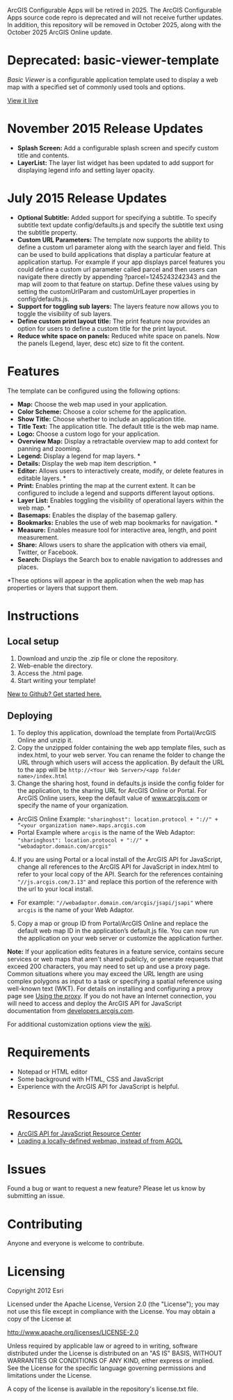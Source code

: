 
ArcGIS Configurable Apps will be retired in 2025. The ArcGIS Configurable Apps source code repro is deprecated and will not receive further updates. In addition, this repository will be removed in October 2025, along with the October 2025 ArcGIS Online update.

Deprecated: basic-viewer-template
=====================
*Basic Viewer*  is a configurable application template used to display a web map with a specified set of commonly used tools and options.

[View it live](https://webapps.maps.arcgis.com/apps/View/index.html?appid=a0633500540b4d8f878bdbdc479cdcac)

# November 2015 Release Updates
- **Splash Screen:**  Add a configurable splash screen and specify custom title and contents.
- **LayerList:**  The layer list widget has been updated to add support for displaying legend info and setting layer opacity.

# July 2015 Release Updates
- **Optional Subtitle:** Added support for specifying a subtitle. To specify subtitle text update config/defaults.js and specify the subtitle text using the subtitle property.
-  **Custom URL Parameters:** The template now supports the ability to define a custom url parameter along with the search layer and field. This can be used to build applications that display a particular feature at application startup. For example if your app displays parcel features you could define a custom url parameter called parcel and then users can navigate there directly by appending ?parcel=1245243242343 and the map will zoom to that feature on startup. Define these values using by setting the customUrlParam and customUrlLayer properties in config/defaults.js.
-  **Support for toggling sub layers:** The layers feature now allows you to toggle the visibility of sub layers.
-  **Define custom print layout title:** The print feature now provides an option for users to define a custom title for the print layout.
-  **Reduce white space on panels:** Reduced white space on panels. Now the panels (Legend, layer, desc etc) size to fit the content.

# Features
The template can be configured using the following options:

- **Map:** Choose the web map used in your application.
- **Color Scheme:** Choose a color scheme for the application.
- **Show Title:** Choose whether to include an application title.
- **Title Text:** The application title. The default title is the web map name.
- **Logo:** Choose a custom logo for your application.
- **Overview Map:** Display a retractable overview map to add context for panning and zooming.
- **Legend:** Display a legend for map layers. *
- **Details:** Display the web map item description. *
- **Editor:** Allows users to interactively create, modify, or delete features in editable layers. *
- **Print:** Enables printing the map at the current extent. It can be configured to include a legend and supports different layout options.
- **Layer List:** Enables toggling the visibility of operational layers within the web map. *
- **Basemaps:** Enables the display of the basemap gallery.
- **Bookmarks:** Enables the use of web map bookmarks for navigation. *
- **Measure:** Enables measure tool for interactive area, length, and point measurement.
- **Share:** Allows users to share the application with others via email, Twitter, or Facebook.
- **Search:** Displays the Search box to enable navigation to addresses and places.

*These options will appear in the application when the web map has properties or layers that support them.

# Instructions

## Local setup

1. Download and unzip the .zip file or clone the repository.
2. Web-enable the directory.
3. Access the .html page.
4. Start writing your template!

[New to Github? Get started here.](https://github.com/)

## Deploying

1. To deploy this application, download the template from Portal/ArcGIS Online and unzip it.
2. Copy the unzipped folder containing the web app template files, such as index.html, to your web server. You can rename the folder to change the URL through which users will access the application. By default the URL to the app will be `http://<Your Web Server>/<app folder name>/index.html`
3. Change the sharing host, found in defaults.js inside the config folder for the application, to the sharing URL for ArcGIS Online or Portal. For ArcGIS Online users, keep the default value of www.arcgis.com or specify the name of your organization.
  - ArcGIS Online Example:  `"sharinghost": location.protocol + "://" + “<your organization name>.maps.arcgis.com`
  - Portal Example where `arcgis` is the name of the Web Adaptor: `"sharinghost": location.protocol + "://" + "webadaptor.domain.com/arcgis"`
4. If you are using Portal or a local install of the ArcGIS API for JavaScript, change all references to the ArcGIS API for JavaScript in index.html to refer to your local copy of the API. Search for the references containing `"//js.arcgis.com/3.13"` and replace this portion of the reference with the url to your local install.
  - For example: `"//webadaptor.domain.com/arcgis/jsapi/jsapi"` where `arcgis` is the name of your Web Adaptor.
5. Copy a map or group ID from Portal/ArcGIS Online and replace the default web map ID in the application’s default.js file. You can now run the application on your web server or customize the application further.

**Note:** If your application edits features in a feature service, contains secure services or web maps that aren't shared publicly, or generate requests that exceed 200 characters, you may need to set up and use a proxy page. Common situations where you may exceed the URL length are using complex polygons as input to a task or specifying a spatial reference using well-known text (WKT). For details on installing and configuring a proxy page see [Using the proxy](https://developers.arcgis.com/javascript/jshelp/ags_proxy.html). If you do not have an Internet connection, you will need to access and deploy the ArcGIS API for JavaScript documentation from [developers.arcgis.com](https://developers.arcgis.com/).

For additional customization options view the [wiki](https://github.com/Esri/Viewer/wiki/Viewer-Template-Wiki).

# Requirements

- Notepad or HTML editor
- Some background with HTML, CSS and JavaScript
- Experience with the ArcGIS API for JavaScript is helpful.

# Resources

- [ArcGIS API for JavaScript Resource Center](http://help.arcgis.com/en/webapi/javascript/arcgis/index.html)
- [Loading a locally-defined webmap, instead of from AGOL](https://github.com/Esri/Viewer/wiki/local-definition)

# Issues
Found a bug or want to request a new feature? Please let us know by submitting an issue.

# Contributing
Anyone and everyone is welcome to contribute.

# Licensing

Copyright 2012 Esri

Licensed under the Apache License, Version 2.0 (the "License"); you may not use this file except in compliance with the License. You may obtain a copy of the License at

http://www.apache.org/licenses/LICENSE-2.0

Unless required by applicable law or agreed to in writing, software distributed under the License is distributed on an "AS IS" BASIS, WITHOUT WARRANTIES OR CONDITIONS OF ANY KIND, either express or implied. See the License for the specific language governing permissions and limitations under the License.

A copy of the license is available in the repository's license.txt file.
